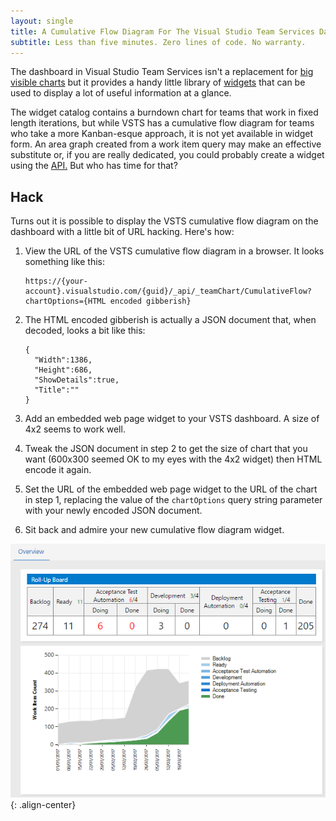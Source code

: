 ```yaml
---
layout: single
title: A Cumulative Flow Diagram For The Visual Studio Team Services Dashboard
subtitle: Less than five minutes. Zero lines of code. No warranty. 
---
```

The dashboard in Visual Studio Team Services isn't a replacement for [big visible charts](http://ronjeffries.com/xprog/articles/bigvisiblecharts/) 
but it provides a handy little library of [widgets](https://www.visualstudio.com/en-us/docs/report/widget-catalog) that can be used to display a lot of useful information at a glance. 

The widget catalog contains a burndown chart for teams that work in fixed length iterations, but while VSTS has a cumulative flow diagram for teams who take a more Kanban-esque approach, it is not yet available in widget form. An area graph created from a work item query may make an effective substitute or, if you are really dedicated, you could probably create a widget using the [API.](https://www.visualstudio.com/en-us/docs/integrate/extensions/develop/add-dashboard-widget) But who has time for that?       

## Hack

Turns out it is possible to display the VSTS cumulative flow diagram on the dashboard with a little bit of URL hacking. Here's how:

1. View the URL of the VSTS cumulative flow diagram in a browser. It looks something like this:
   
   ```
   https://{your-account}.visualstudio.com/{guid}/_api/_teamChart/CumulativeFlow?chartOptions={HTML encoded gibberish}
   ```

1. The HTML encoded gibberish is actually a JSON document that, when decoded, looks a bit like this:
   
   ```
   {
     "Width":1386,
     "Height":686,
     "ShowDetails":true,
     "Title":""
   }
   ```

1. Add an embedded web page widget to your VSTS dashboard. A size of 4x2 seems to work well.

1. Tweak the JSON document in step 2 to get the size of chart that you want (600x300 seemed OK to my eyes with the 4x2 widget) 
   then HTML encode it again.

1. Set the URL of the embedded web page widget to the URL of the chart in step 1, replacing the value of the `chartOptions` query string
   parameter with your newly encoded JSON document.

1. Sit back and admire your new cumulative flow diagram widget.

![Example Cumulative Flow Diagram](/img/vsts-cfd/dashboard-cropped.png){: .align-center}